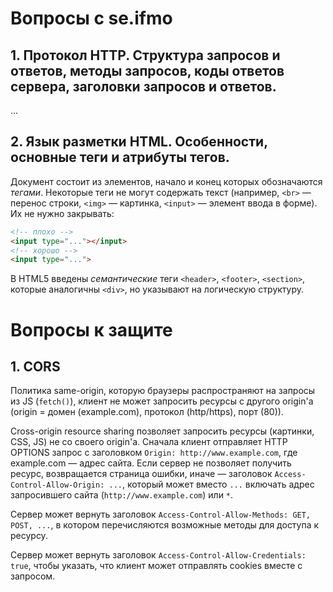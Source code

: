 # Вопросы с se.ifmo

## 1. Протокол HTTP. Структура запросов и ответов, методы запросов, коды ответов сервера, заголовки запросов и ответов.

...

## 2. Язык разметки HTML. Особенности, основные теги и атрибуты тегов.

Документ состоит из элементов, начало и конец которых обозначаются _тегами_. Некоторые теги не могут содержать текст
(например, `<br>` — перенос строки, `<img>` — картинка, `<input>` — элемент ввода в форме). Их не нужно закрывать:
```html
<!-- плохо -->
<input type="..."></input>
<!-- хорошо -->
<input type="...">
```

В HTML5 введены _семантические_ теги `<header>`, `<footer>`, `<section>`, которые аналогичны `<div>`, но указывают
на логическую структуру.

# Вопросы к защите

## 1. CORS

Политика same-origin, которую браузеры распространяют на запросы из JS (`fetch()`), клиент не может запросить ресурсы с другого origin'а (origin = домен (example.com), протокол (http/https), порт (80)).

Cross-origin resource sharing позволяет запросить ресурсы (картинки, CSS, JS) не со своего origin'а. Сначала клиент отправляет HTTP OPTIONS запрос с заголовком `Origin: http://www.example.com`, где example.com — адрес сайта. Если сервер не позволяет получить ресурс, возвращается страница ошибки, иначе — заголовок `Access-Control-Allow-Origin: ...`, который может вместо `...` включать адрес запросившего сайта (`http://www.example.com`) или `*`.

Сервер может вернуть заголовок `Access-Control-Allow-Methods: GET, POST, ...`, в котором перечисляются возможные методы для доступа к ресурсу.

Сервер может вернуть заголовок `Access-Control-Allow-Credentials: true`, чтобы указать, что клиент может отправлять cookies вместе с запросом.
